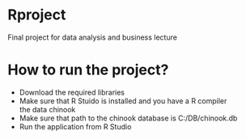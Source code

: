 # Rproject
Final project for data analysis and business lecture

<h1>How to run the project?</h1>
<ul>
  <li>Download the required libraries</li>
  <li>Make sure that R Stuido is installed and you have a R compiler </li>the data chinook
  <li> Make sure that path to the chinook database is C:/DB/chinook.db </li>
  <li> Run the application from R Studio </li>
</ul>
